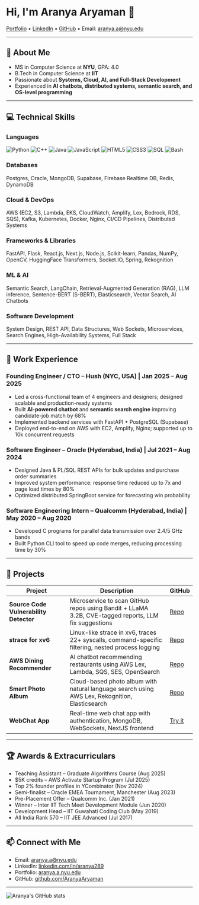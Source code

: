 # Hi, I'm Aranya Aryaman 👋

[Portfolio](https://aranya-aryaman-portfolio.onrender.com) • [LinkedIn](https://linkedin.com/in/aranya289) • [GitHub](https://github.com/AranyaAryaman) • Email: aranya.a@nyu.edu  

---

## 🌱 About Me
- MS in Computer Science at **NYU**, GPA: 4.0
- B.Tech in Computer Science at **IIT**
- Passionate about **Systems, Cloud, AI, and Full-Stack Development**  
- Experienced in **AI chatbots, distributed systems, semantic search, and OS-level programming**  

---

## 💻 Technical Skills

### **Languages**
![Python](https://img.shields.io/badge/-Python-3776AB?style=flat-square&logo=python&logoColor=white)
![C++](https://img.shields.io/badge/-C++-00599C?style=flat-square&logo=c%2B%2B&logoColor=white)
![Java](https://img.shields.io/badge/-Java-F89820?style=flat-square&logo=java&logoColor=white)
![JavaScript](https://img.shields.io/badge/-JavaScript-F7DF1E?style=flat-square&logo=javascript&logoColor=black)
![HTML5](https://img.shields.io/badge/-HTML5-E34F26?style=flat-square&logo=html5&logoColor=white)
![CSS3](https://img.shields.io/badge/-CSS3-1572B6?style=flat-square&logo=css3&logoColor=white)
![SQL](https://img.shields.io/badge/-SQL-0064a5?style=flat-square&logo=postgresql&logoColor=white)
![Bash](https://img.shields.io/badge/-Bash-4EAA25?style=flat-square&logo=gnu-bash&logoColor=white)

### **Databases**
Postgres, Oracle, MongoDB, Supabase, Firebase Realtime DB, Redis, DynamoDB

### **Cloud & DevOps**
AWS (EC2, S3, Lambda, EKS, CloudWatch, Amplify, Lex, Bedrock, RDS, SQS), Kafka, Kubernetes, Docker, Nginx, CI/CD Pipelines, Distributed Systems

### **Frameworks & Libraries**
FastAPI, Flask, React.js, Next.js, Node.js, Scikit-learn, Pandas, NumPy, OpenCV, HuggingFace Transformers, Socket.IO, Spring, Rekognition

### **ML & AI**
Semantic Search, LangChain, Retrieval-Augmented Generation (RAG), LLM inference, Sentence-BERT (S-BERT), Elasticsearch, Vector Search, AI Chatbots

### **Software Development**
System Design, REST API, Data Structures, Web Sockets, Microservices, Search Engines, High-Availability Systems, Full Stack

---

## 💼 Work Experience

### **Founding Engineer / CTO** – Hush (NYC, USA) | Jan 2025 – Aug 2025
- Led a cross-functional team of 4 engineers and designers; designed scalable and production-ready systems  
- Built **AI-powered chatbot** and **semantic search engine** improving candidate-job match by 68%  
- Implemented backend services with FastAPI + PostgreSQL (Supabase)  
- Deployed end-to-end on AWS with EC2, Amplify, Nginx; supported up to 10k concurrent requests  

### **Software Engineer** – Oracle (Hyderabad, India) | Jul 2021 – Aug 2024
- Designed Java & PL/SQL REST APIs for bulk updates and purchase order summaries  
- Improved system performance: response time reduced up to 7x and page load times by 80%  
- Optimized distributed SpringBoot service for forecasting win probability  

### **Software Engineering Intern** – Qualcomm (Hyderabad, India) | May 2020 – Aug 2020
- Developed C programs for parallel data transmission over 2.4/5 GHz bands  
- Built Python CLI tool to speed up code merges, reducing processing time by 30%  

---

## 📂 Projects

| Project | Description | GitHub |
|---------|-------------|--------|
| **Source Code Vulnerability Detector** | Microservice to scan GitHub repos using Bandit + LLaMA 3.2B, CVE-tagged reports, LLM fix suggestions | [Repo](https://github.com/CS-GY-9223-Cloud-Vuln-Detector/reportGeneration) |
| **strace for xv6** | Linux-like strace in xv6, traces 22+ syscalls, command-specific filtering, nested process logging | [Repo](https://github.com/AranyaAryaman/strace-xv6) |
| **AWS Dining Recommender** | AI chatbot recommending restaurants using AWS Lex, Lambda, SQS, SES, OpenSearch | [Repo](https://github.com/AranyaAryaman/AWS-Dining-Recommender) |
| **Smart Photo Album** | Cloud-based photo album with natural language search using AWS Lex, Rekognition, Elasticsearch | [Repo](https://github.com/AranyaAryaman/smart-photo-finder) |
| **WebChat App** | Real-time web chat app with authentication, MongoDB, WebSockets, NextJS frontend | [Try it](https://webchat-j21z.onrender.com/) |

---

## 🏆 Awards & Extracurriculars
- Teaching Assistant – Graduate Algorithms Course (Aug 2025)  
- $5K credits – AWS Activate Startup Program (Jul 2025)  
- Top 2% founder profiles in YCombinator (Nov 2024)  
- Semi-finalist – Oracle EMEA Tournament, Manchester (Aug 2023)  
- Pre-Placement Offer – Qualcomm Inc. (Jan 2021)  
- Winner – Inter IIT Tech Meet Development Module (Jun 2020)  
- Development Head – IIT Guwahati Coding Club (May 2019)  
- All India Rank 570 – IIT JEE Advanced (Jul 2017)  

---

## 📫 Connect with Me
- Email: aranya.a@nyu.edu  
- LinkedIn: [linkedin.com/in/aranya289](https://linkedin.com/in/aranya289)  
- Portfolio: [aranya.a.nyu.edu](https://aranya.a.nyu.edu)  
- GitHub: [github.com/AranyaAryaman](https://github.com/AranyaAryaman)

---

![Aranya's GitHub stats](https://github-readme-stats.vercel.app/api?username=AranyaAryaman&show_icons=true&theme=radical)

